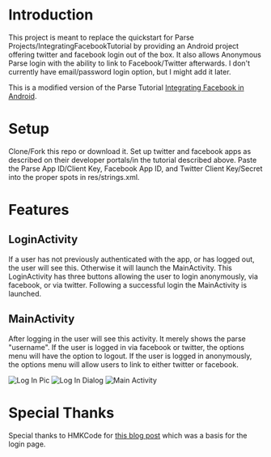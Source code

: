 # Introduction

This project is meant to replace the quickstart for Parse Projects/IntegratingFacebookTutorial by providing an Android project offering twitter and facebook login out of the box. It also allows Anonymous Parse login with the ability to link to Facebook/Twitter afterwards. I don't currently have email/password login option, but I might add it later.

This is a modified version of the Parse Tutorial [Integrating Facebook in Android](https://www.parse.com/tutorials/integrating-facebook-in-android). 

# Setup

Clone/Fork this repo or download it. Set up twitter and facebook apps as described on their developer portals/in the tutorial described above. Paste the Parse App ID/Client Key, Facebook App ID, and Twitter Client Key/Secret into the proper spots in res/strings.xml.

# Features
## LoginActivity

If a user has not previously authenticated with the app, or has logged out, the user will see this. Otherwise it will launch the MainActivity. This LoginActivity has three buttons allowing the user to login anonymously, via facebook, or via twitter. Following a successful login the MainActivity is launched.

## MainActivity

After logging in the user will see this activity. It merely shows the parse "username". If the user is logged in via facebook or twitter, the options menu will have the option to logout. If the user is logged in anonymously, the options menu will allow users to link to either twitter or facebook. 

![Log In Pic](http://media.tumblr.com/98d8679e79530d68764a78f71363ae7d/tumblr_inline_n62hrul06F1r0plfi.png "Main Login Screen")
![Log In Dialog](http://media.tumblr.com/8d2a6353ff124fae7e1ebb48886de62f/tumblr_inline_n62hs5kRSe1r0plfi.png "Anonymous Login Dialog")
![Main Activity](http://media.tumblr.com/40aa7e511e8c1f3857ddf4c58798f009/tumblr_inline_n62hs8BmSj1r0plfi.png "Main Activity w/ Options")

# Special Thanks
Special thanks to HMKCode for [this blog post](http://hmkcode.com/android-layout-design-by-example-social-networks-sign-in-buttons/) which was a basis for the login page. 
